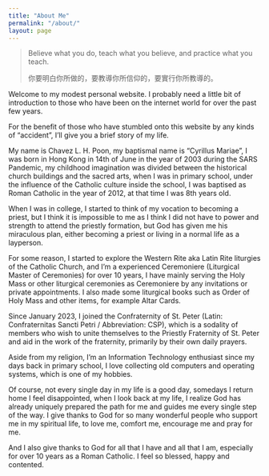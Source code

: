 ```yaml
---
title: "About Me"
permalink: "/about/"
layout: page
---
```


> Believe what you do, teach what you believe, and practice what you teach.
>
> 你要明白你所做的，要教導你所信仰的，要實行你所教導的。

Welcome to my modest personal website. I probably need a little bit of introduction to those who have been on the internet world for over the past few years.

For the benefit of those who have stumbled onto this website by any kinds of “accident”, I’ll give you a brief story of my life.

My name is Chavez L. H. Poon, my baptismal name is “Cyrillus Mariae”, I was born in Hong Kong in 14th of June in the year of 2003 during the SARS Pandemic, my childhood imagination was divided between the historical church buildings and the sacred arts, when I was in primary school, under the influence of the Catholic culture inside the school, I was baptised as Roman Catholic in the year of 2012, at that time I was 8th years old.

When I was in college, I started to think of my vocation to becoming a priest, but I think it is impossible to me as I think I did not have to power and strength to attend the priestly formation, but God has given me his miraculous plan, either becoming a priest or living in a normal life as a layperson.

For some reason, I started to explore the Western Rite aka Latin Rite liturgies of the Catholic Church, and I’m a experienced Ceremoniere (Liturgical Master of Ceremonies) for over 10 years, I have mainly serving the Holy Mass or other liturgical ceremonies as Ceremoniere by any invitations or private appointments. I also made some liturgical books such as Order of Holy Mass and other items, for example Altar Cards.

Since January 2023, I joined the Confraternity of St. Peter (Latin: Confraternitas Sancti Petri / Abbreviation: CSP), which is a sodality of members who wish to unite themselves to the Priestly Fraternity of St. Peter and aid in the work of the fraternity, primarily by their own daily prayers.

Aside from my religion, I’m an Information Technology enthusiast since my days back in primary school, I love collecting old computers and operating systems, which is one of my hobbies.

Of course, not every single day in my life is a good day, somedays I return home I feel disappointed, when I look back at my life, I realize God has already uniquely prepared the path for me and guides me every single step of the way. I give thanks to God for so many wonderful people who support me in my spiritual life, to love me, comfort me, encourage me and pray for me.

And I also give thanks to God for all that I have and all that I am, especially for over 10 years as a Roman Catholic. I feel so blessed, happy and contented.
